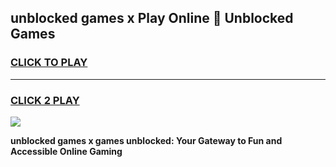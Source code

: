 
## unblocked games x Play Online 👋 Unblocked Games
<h3>
<a href="https://premium.freeplayer.one?title=unblocked_games_x&ref=19F">CLICK TO PLAY</a></h3>
<hr>

<h3>
<a href="https://premium.freeplayer.one?title=unblocked_games_x&ref=19F">CLICK 2 PLAY</a>
  
</h3>

<a href="https://premium.freeplayer.one?title=unblocked_games_x&ref=19F"><img src="https://clearcache.store/games.png"></a>


**unblocked games x games unblocked: Your Gateway to Fun and Accessible Online Gaming**
